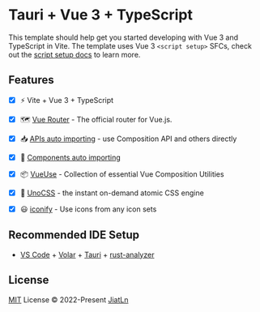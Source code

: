 # Tauri + Vue 3 + TypeScript

This template should help get you started developing with Vue 3 and TypeScript in Vite. The template uses Vue 3 `<script setup>` SFCs, check out the [script setup docs](https://v3.vuejs.org/api/sfc-script-setup.html#sfc-script-setup) to learn more.


## Features

- [x] ⚡️ Vite + Vue 3 + TypeScript
- [x] 🗺️ [Vue Router](https://router.vuejs.org) - The official router for Vue.js.
- [x] 📥 [APIs auto importing](https://github.com/antfu/unplugin-auto-import) - use Composition API and others directly
- [x] 🌲 [Components auto importing](./src/components)
- [x] 📦 [VueUse](https://vueuse.org) - Collection of essential Vue Composition Utilities
- [x] 🎨 [UnoCSS](https://github.com/antfu/unocss) - the instant on-demand atomic CSS engine
- [x] 😃 [iconify](https://icon-sets.iconify.design) - Use icons from any icon sets


## Recommended IDE Setup

- [VS Code](https://code.visualstudio.com/) + [Volar](https://marketplace.visualstudio.com/items?itemName=Vue.volar) + [Tauri](https://marketplace.visualstudio.com/items?itemName=tauri-apps.tauri-vscode) + [rust-analyzer](https://marketplace.visualstudio.com/items?itemName=rust-lang.rust-analyzer)

## License

[MIT](./LICENSE) License © 2022-Present [JiatLn](https://github.com/JiatLn)
